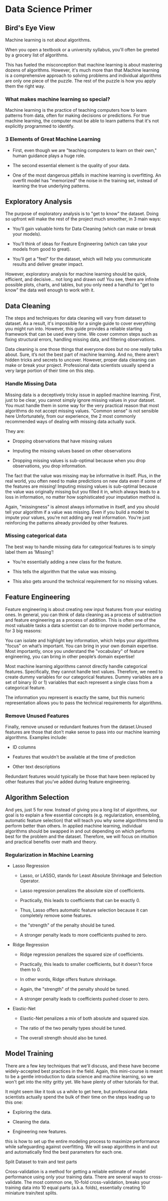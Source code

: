 # Data Science Primer

## Bird's Eye View

Machine learning is not about algorithms.

When you open a textbook or a university syllabus, you'll often be greeted by a grocery list of algorithms.

This has fueled the misconception that machine learning is about mastering dozens of algorithms. However, it's much more than that  Machine learning is a comprehensive approach to solving problems and individual algorithms are only one piece of the puzzle. The rest of the puzzle is how you apply them the right way.

### What makes machine learning so special?


Machine learning is the practice of teaching computers how to learn patterns from data, often for making decisions or predictions. For true machine learning, the computer must be able to learn patterns that it's not explicitly programmed to identify.

### 3 Elements of Great Machine Learning

* First, even though we are "teaching computers to learn on their own," human guidance plays a huge role.

* The second essential element is the quality of your data.

* One of the most dangerous pitfalls in machine learning is overfitting. An overfit model has "memorized" the noise in the training set, instead of learning the true underlying patterns.

## Exploratory Analysis


The purpose of exploratory analysis is to "get to know" the dataset. Doing so upfront will make the rest of the project much smoother, in 3 main ways:

* You’ll gain valuable hints for Data Cleaning (which can make or break your models).

* You’ll think of ideas for Feature Engineering (which can take your models from good to great).

* You’ll get a "feel" for the dataset, which will help you communicate results and deliver greater impact.

However, exploratory analysis for machine learning should be quick, efficient, and decisive... not long and drawn out! You see, there are infinite possible plots, charts, and tables, but you only need a handful to "get to know" the data well enough to work with it.

## Data Cleaning

The steps and techniques for data cleaning will vary from dataset to dataset. As a result, it's impossible for a single guide to cover everything you might run into. However, this guide provides a reliable starting framework that can be used every time. We cover common steps such as fixing structural errors, handling missing data, and filtering observations.


Data cleaning is one those things that everyone does but no one really talks about. Sure, it’s not the best part of machine learning. And no, there aren’t hidden tricks and secrets to uncover. However, proper data cleaning can make or break your project. Professional data scientists usually spend a very large portion of their time on this step.

### Handle Missing Data

Missing data is a deceptively tricky issue in applied machine learning. First, just to be clear, you cannot simply ignore missing values in your dataset. You must handle them in some way for the very practical reason that most algorithms do not accept missing values. "Common sense" is not sensible here
Unfortunately, from our experience, the 2 most commonly recommended ways of dealing with missing data actually suck.

They are:

* Dropping observations that have missing values

* Imputing the missing values based on other observations

* Dropping missing values is sub-optimal because when you drop observations, you drop information.

The fact that the value was missing may be informative in itself. Plus, in the real world, you often need to make predictions on new data even if some of the features are missing! Imputing missing values is sub-optimal because the value was originally missing but you filled it in, which always leads to a loss in information, no matter how sophisticated your imputation method is.

Again, "missingness" is almost always informative in itself, and you should tell your algorithm if a value was missing. Even if you build a model to impute your values, you’re not adding any real information. You’re just reinforcing the patterns already provided by other features.

### Missing categorical data

The best way to handle missing data for categorical features is to simply label them as ’Missing’!

* You’re essentially adding a new class for the feature.

* This tells the algorithm that the value was missing.

* This also gets around the technical requirement for no missing values.

## Feature Engineering


Feature engineering is about creating new input features from your existing ones. In general, you can think of data cleaning as a process of subtraction and feature engineering as a process of addition. This is often one of the most valuable tasks a data scientist can do to improve model performance, for 3 big reasons:

You can isolate and highlight key information, which helps your algorithms "focus" on what’s important.
You can bring in your own domain expertise. Most importantly, once you understand the "vocabulary" of feature engineering, you can bring in other people’s domain expertise!


Most machine learning algorithms cannot directly handle categorical features. Specifically, they cannot handle text values. Therefore, we need to create dummy variables for our categorical features. Dummy variables are a set of binary (0 or 1) variables that each represent a single class from a categorical feature.

The information you represent is exactly the same, but this numeric representation allows you to pass the technical requirements for algorithms.

### Remove Unused Features

Finally, remove unused or redundant features from the dataset.Unused features are those that don’t make sense to pass into our machine learning algorithms. Examples include:

* ID columns

* Features that wouldn't be available at the time of prediction

* Other text descriptions

Redundant features would typically be those that have been replaced by other features that you’ve added during feature engineering.

## Algorithm Selection

And yes, just 5 for now. Instead of giving you a long list of algorithms, our goal is to explain a few essential concepts (e.g. regularization, ensembling, automatic feature selection) that will teach you why some algorithms tend to perform better than others. In applied machine learning, individual algorithms should be swapped in and out depending on which performs best for the problem and the dataset. Therefore, we will focus on intuition and practical benefits over math and theory.

### Regularization in Machine Learning

* Lasso Regression

    * Lasso, or LASSO, stands for Least Absolute Shrinkage and Selection Operator.

    * Lasso regression penalizes the absolute size of coefficients.
        
    * Practically, this leads to coefficients that can be exactly 0.
        
    * Thus, Lasso offers automatic feature selection because it can completely remove some features.
        
    * the "strength" of the penalty should be tuned.
        
    * A stronger penalty leads to more coefficients pushed to zero.

* Ridge Regression
        
    * Ridge regression penalizes the squared size of coefficients.
        
    * Practically, this leads to smaller coefficients, but it doesn't force them to 0.
        
    * In other words, Ridge offers feature shrinkage.
        
    * Again, the "strength" of the penalty should be tuned.
        
    * A stronger penalty leads to coefficients pushed closer to zero.

* Elastic-Net

    * Elastic-Net penalizes a mix of both absolute and squared size.

    * The ratio of the two penalty types should be tuned.

    * The overall strength should also be tuned.

## Model Training

There are a few key techniques that we'll discuss, and these have become widely-accepted best practices in the field. Again, this mini-course is meant to be a gentle introduction to data science and machine learning, so we won't get into the nitty gritty yet. We have plenty of other tutorials for that.

It might seem like it took us a while to get here, but professional data scientists actually spend the bulk of their time on the steps leading up to this one:

* Exploring the data.

* Cleaning the data.

* Engineering new features.

this is how to set up the entire modeling process to maximize performance while safeguarding against overfitting. We will swap algorithms in and out and automatically find the best parameters for each one.

Split Dataset to train and test parts

Cross-validation is a method for getting a reliable estimate of model performance using only your training data. There are several ways to cross-validate. The most common one, 10-fold cross-validation, breaks your training data into 10 equal parts (a.k.a. folds), essentially creating 10 miniature train/test splits.
